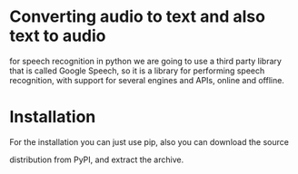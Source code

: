 # Converting audio to text and also text to audio
for speech recognition in python we are going to use a third party library that is called Google Speech, so it is a library for performing speech recognition, with support for several
engines and APIs, online and offline. 
# Installation 
For the installation you can just use pip, also you can download the source

distribution from PyPI, and extract the archive.
